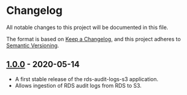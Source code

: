 # Changelog
All notable changes to this project will be documented in this file.

The format is based on [Keep a Changelog](https://keepachangelog.com/en/1.0.0/),
and this project adheres to [Semantic Versioning](https://semver.org/spec/v2.0.0.html).

## [1.0.0] - 2020-05-14
- A first stable release of the rds-audit-logs-s3 application.
- Allows ingestion of RDS audit logs from RDS to S3.

[1.0.0]: https://github.com/personio/rds-audit-logs-s3/releases/tag/v1.0.0